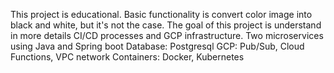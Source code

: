 This project is educational. Basic functionality is convert color image into black and white, but it's not the case.
The goal of this project is understand in more details CI/CD processes and GCP infrastructure.
Two microservices using Java and Spring boot
Database: Postgresql
GCP: Pub/Sub, Cloud Functions, VPC network
Containers: Docker, Kubernetes
